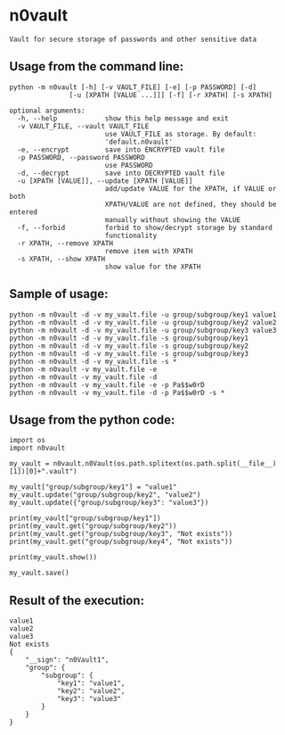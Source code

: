 # n0vault
	Vault for secure storage of passwords and other sensitive data

## Usage from the command line:
	python -m n0vault [-h] [-v VAULT_FILE] [-e] [-p PASSWORD] [-d]
				   [-u [XPATH [VALUE ...]]] [-f] [-r XPATH] [-s XPATH]

	optional arguments:
	  -h, --help            show this help message and exit
	  -v VAULT_FILE, --vault VAULT_FILE
							use VAULT_FILE as storage. By default:
							'default.n0vault'
	  -e, --encrypt         save into ENCRYPTED vault file
	  -p PASSWORD, --password PASSWORD
							use PASSWORD
	  -d, --decrypt         save into DECRYPTED vault file
	  -u [XPATH [VALUE]], --update [XPATH [VALUE]]
							add/update VALUE for the XPATH, if VALUE or both
							XPATH/VALUE are not defined, they should be entered
							manually without showing the VALUE
	  -f, --forbid          forbid to show/decrypt storage by standard
							functionality
	  -r XPATH, --remove XPATH
							remove item with XPATH
	  -s XPATH, --show XPATH
							show value for the XPATH

## Sample of usage:
    python -m n0vault -d -v my_vault.file -u group/subgroup/key1 value1
    python -m n0vault -d -v my_vault.file -u group/subgroup/key2 value2
    python -m n0vault -d -v my_vault.file -u group/subgroup/key3 value3
    python -m n0vault -d -v my_vault.file -s group/subgroup/key1
    python -m n0vault -d -v my_vault.file -s group/subgroup/key2
    python -m n0vault -d -v my_vault.file -s group/subgroup/key3
    python -m n0vault -d -v my_vault.file -s *
    python -m n0vault -v my_vault.file -e
    python -m n0vault -v my_vault.file -d
    python -m n0vault -v my_vault.file -e -p Pa$$w0rD
    python -m n0vault -v my_vault.file -d -p Pa$$w0rD -s *

## Usage from the python code:
    import os
    import n0vault

    my_vault = n0vault.n0Vault(os.path.splitext(os.path.split(__file__)[1])[0]+".vault")

    my_vault["group/subgroup/key1"] = "value1"
    my_vault.update("group/subgroup/key2", "value2")
    my_vault.update({"group/subgroup/key3": "value3"})

    print(my_vault["group/subgroup/key1"])
    print(my_vault.get("group/subgroup/key2"))
    print(my_vault.get("group/subgroup/key3", "Not exists"))
    print(my_vault.get("group/subgroup/key4", "Not exists"))

    print(my_vault.show())

    my_vault.save()
	
## Result of the execution:
    value1
    value2
    value3
    Not exists
    {
        "__sign": "n0Vault1",
        "group": {
            "subgroup": {
                "key1": "value1",
                "key2": "value2",
                "key3": "value3"
            }
        }
    }
